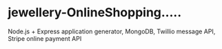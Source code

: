 # jewellery-OnlineShopping.....
Node.js + Express application generator, MongoDB, Twillio message API, Stripe online payment API
